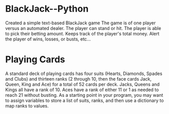 # BlackJack--Python

Created a simple text-based BlackJack game
The game is of one player versus an automated dealer.
The player can stand or hit.
The player is able to pick their betting amount.
Keeps track of the player's total money.
Alert the player of wins, losses, or busts, etc...

# Playing Cards
A standard deck of playing cards has four suits (Hearts, Diamonds, Spades and Clubs) and thirteen ranks (2 through 10, then the face cards Jack, Queen, King and Ace) for a total of 52 cards per deck. Jacks, Queens and Kings all have a rank of 10. Aces have a rank of either 11 or 1 as needed to reach 21 without busting. As a starting point in your program, you may want to assign variables to store a list of suits, ranks, and then use a dictionary to map ranks to values.
